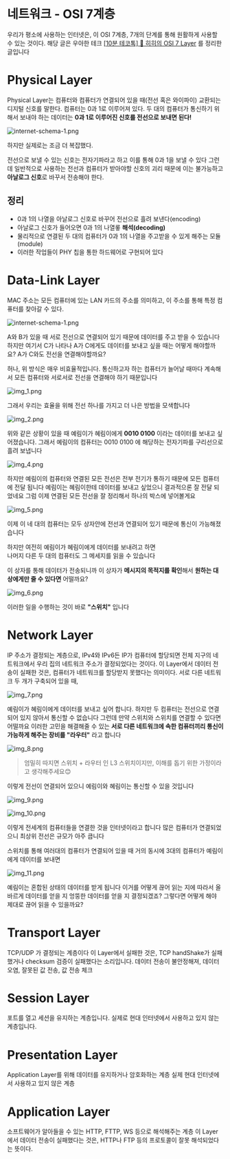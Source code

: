 # 네트워크 - OSI 7계층

우리가 평소에 사용하는 인터넷은, 이 OSI 7계층, 7개의 단계를 통해 원활하게 사용할 수 있는 것이다.
해당 글은 우아한 테크 [[10분 테코톡] 🔮 히히의 OSI 7 Layer](https://www.youtube.com/watch?v=1pfTxp25MA8) 를 정리한 글입니다

# Physical Layer

Physical Layer는 컴퓨터와 컴퓨터가 연결되어 있을 때(전선 혹은 와이파이) 교환되는 디지털 신호를 말한다.
컴퓨터는 0과 1로 이루어져 있다.
두 대의 컴퓨터가 통신하기 위해서 보내야 하는 데이터는 **0과 1로 이루어진 신호를 전선으로 보내면 된다!**

![internet-schema-1.png](..%2Fimages%2Finternet-schema-1.png)

하지만 실제로는 조금 더 복잡했다.

전선으로 보낼 수 있는 신호는 전자기파라고 하고 이를 통해 0과 1을 보낼 수 있다
그런데 일반적으로 사용하는 전선과 컴퓨터가 받아야할 신호의 괴리 때문에 이는 불가능하고
**아날로그 신호**로 바꾸서 전송해야 한다.

## 정리
- 0과 1의 나열을 아날로그 신호로 바꾸어 전선으로 흘려 보낸다(encoding)
- 아날로그 신호가 들어오면 0과 1의 나열롷 **해석(decoding)**
- 물리적으로 연결된 두 대의 컴퓨터가 0과 1의 나열을 주고받을 수 있게 해주는 모듈(module)
- 이러한 작업들이 PHY 칩을 통한 하드웨어로 구현되어 있다
# Data-Link Layer

MAC 주소는 모든 컴퓨터에 있는 LAN 카드의 주소를 의미하고, 이 주소를 통해 특정 컴퓨터를 찾아갈 수 있다.

![internet-schema-1.png](..%2Fimages%2Finternet-schema-1.png)

A와 B가 있을 때 서로 전선으로 연결되어 있기 때문에 데이터를 주고 받을 수 있습니다
하지만 여기서 C가 나타나 A가 C에게도 데이터를 보내고 싶을 때는 어떻게 해야할까요?
A가 C와도 전선을 연결해야할까요?

허나, 위 방식은 매우 비효율적입니다. 
통신하고자 하는 컴퓨터가 늘어날 때마다 계속해서 모든 컴퓨터와 서로서로 전선을 연결해야 하기 때문입니다

![img_1.png](img_1.png)

그래서 우리는 효율을 위해 전선 하나를 가지고 더 나은 방법을 모색합니다 

![img_2.png](img_2.png)

위와 같은 상황이 있을 때 예림이가 혜림이에게 **0010 0100** 이라는 데이터를 보내고 싶어졌습니다.
그래서 예림이의 컴퓨터는 0010 0100 에 해당하는 전자기파를 구리선으로 흘려 보냅니다

![img_4.png](img_4.png)

하지만 예림이의 컴퓨터와 연결된 모든 전선은 전부 전기가 통하기 때문에 모든 컴퓨터에 전달 됩니다
예림이는 혜림이한테 데이터를 보내고 싶었으니 결과적으론 잘 전달 되었네요
그럼 이제 연결된 모든 전선을 잘 정리해서 하나의 박스에 넣어볼게요

![img_5.png](img_5.png)

이제 이 네 대의 컴퓨터는 모두 상자안에 전선과 연결되어 있기 때문에
통신이 가능해졌습니다

하지만 여전히 예림이가 혜림이에게 데이터를 보내려고 하면   
나머지 다른 두 대의 컴퓨터도 그 메세지를 읽을 수 있습니다

이 상자를 통해 데이터가 전송되니까 
이 상자가 **메시지의 목적지를 확인**해서 **원하는 대상에게만 줄 수 있다면** 어떨까요?

![img_6.png](img_6.png)

이러한 일을 수행하는 것이 바로 **"스위치"** 입니다
# Network Layer
IP 주소가 결정되는 계층으로, 
IPv4와 IPv6든 IP가 컴퓨터에 할당되면 전체 지구의 네트워크에서 우리 집의 네트워크 주소가 결정되었다는 것이다.
이 Layer에서 데이터 전송이 실패한 것은, 컴퓨터가 네트워크를 할당받지 못했다는 의미이다.
서로 다른 네트워크 두 개가 구축되어 있을 때,

![img_7.png](img_7.png)

예림이가 혜림이에게 데이터를 보내고 싶어 합니다.
하지만 두 컴퓨터는 전선으로 연결되어 있지 않아서 통신할 수 없습니다
그런데 만약 스위치와 스위치를 연결할 수 있다면 어떨까요
이러한 고민을 해결해줄 수 있는 **서로 다른 네트워크에 속한 컴퓨터끼리 통신이 가능하게 해주는 장비를 "라우터"** 라고 합니다

![img_8.png](img_8.png)

> 엄밀히 따지면 스위치 + 라우터 인 L3 스위치이지만, 이해를 돕기 위한 가정이라고 생각해주세요😊

이렇게 전선이 연결되어 있으니 예림이와 혜림이는 통신할 수 있을 것입니다

![img_9.png](img_9.png)

![img_10.png](img_10.png)

이렇게 전세계의 컴퓨터들을 연결한 것을 인터넷이라고 합니다
많은 컴퓨터가 연결되었으니 최상위 전선은 규모가 아주 큽니다

스위치를 통해 여러대의 컴퓨터가 연결되어 있을 때 거의 동시에 3대의 컴퓨터가 예림이에게 데이터를 보내면

![img_11.png](img_11.png)

예림이는 혼합된 상태의 데이터를 받게 됩니다
이거를 어떻게 끊어 읽는 지에 따라서 올바르게 데이터를 얻을 지 엉뚱한 데이터를 얻을 지 결정되겠죠?
그렇다면 어떻게 해야 제대로 끊어 읽을 수 있을까요?

# Transport Layer

TCP/UDP 가 결정되는 계층이다
이 Layer에서 실패한 것은, TCP handShake가 실패했거나 checksum 검증이 실패했다는 소리입니다. 데이터 전송이 불안정해져, 데이터 오염, 잘못된 값 전송, 값 전송 체크

# Session Layer

포트를 열고 세션을 유지하는 계층입니다.
실제로 현대 인터넷에서 사용하고 있지 않는 계층입니다.

# Presentation Layer

Application Layer를 위해 데이터를 유지하거나 암호화하는 계층
실제 현대 인터넷에서 사용하고 있지 않은 계층

# Application Layer

소프트웨어가 알아들을 수 있는 HTTP, FTTP, WS 등으로 해석해주는 계층
이 Layer에서 데이터 전송이 실패했다는 것은, HTTP나 FTP 등의 프로토콜이 잘못 해석되었다는 뜻이다.
